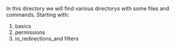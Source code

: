 In this directory we will find various directorys with some files and commands. Starting with:

1. basics
2. permissions
3. io_redirections_and filters